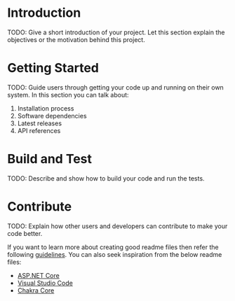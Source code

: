 # Introduction     
TODO: Give a short introduction of your project. Let this section explain the objectives or the motivation behind this project. 
  
# Getting Started
TODO: Guide users through getting your code up and running on their own system. In this section you can talk about:  
1.	Installation process
2.	Software dependencies
3.	Latest releases
4.	API references 

# Build and Test
TODO: Describe and show how to build your code and run the tests. 

# Contribute
TODO: Explain how other users and developers can contribute to make your code better. 

If you want to learn more about creating good readme files then refer the following [guidelines](https://docs.microsoft.com/en-us/azure/devops/repos/git/create-a-readme?view=azure-devops). You can also seek inspiration from the below readme files:
- [ASP.NET Core](https://github.com/aspnet/Home)
- [Visual Studio Code](https://github.com/Microsoft/vscode)
- [Chakra Core](https://github.com/Microsoft/ChakraCore) 
